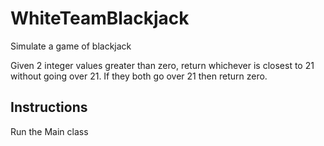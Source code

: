 # WhiteTeamBlackjack

Simulate a game of blackjack

Given 2 integer values greater than zero, return whichever is closest to 21 without going over 21. If they both go over 21 then return zero.

## Instructions 
Run the Main class
